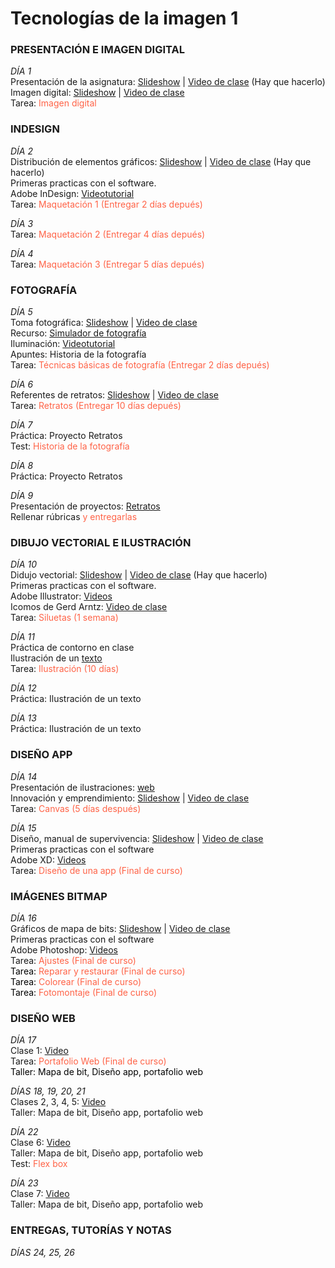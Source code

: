 # Tecnologías de la imagen 1



### PRESENTACIÓN E IMAGEN DIGITAL 

*DÍA 1*  
Presentación de la asignatura: [Slideshow](https://docs.google.com/presentation/d/14xRkN9yqllp6_I3m0gIFHbMaN25jg9FvyeM7ilqvlmc/edit?usp=sharing)  |  [Video de clase]() (Hay que hacerlo)  
Imagen digital: [Slideshow](https://docs.google.com/presentation/d/1MfZuHkc294BJ-Yvhe6znkFwRYLDf6tqUfg0-DXlRYkU/edit?usp=sharing)  | [Video de clase](https://vimeo.com/278643024)  
Tarea: <span style="color:tomato"> Imagen digital</style>  

### INDESIGN  

*DÍA 2*  
Distribución de elementos gráficos: [Slideshow](https://docs.google.com/presentation/d/1a-DBRTgNLoqvwxJFwWkQRNu1TYjbqtgu5Sc7D8a7Lhg/edit?usp=sharing)  |  [Video de clase]() (Hay que hacerlo)    
Primeras practicas con el software.   
Adobe InDesign: [Videotutorial](https://vimeo.com/338218704)  
Tarea: <span style="color:tomato"> Maquetación 1 (Entregar 2 días depués)  
	
*DÍA 3*  
Tarea: <span style="color:tomato"> Maquetación 2 (Entregar 4 días depués)</style> 
   
*DÍA 4*  
Tarea: <span style="color:tomato"> Maquetación 3 (Entregar 5 días depués)</style> 

	
### FOTOGRAFÍA 

*DÍA 5*  
Toma fotográfica: [Slideshow](https://docs.google.com/presentation/d/1fsuWuxg7g6MzoJY_CMax2CscT3UyoXTgPqVceDOc1IU/edit?usp=sharing) | [Video de clase](https://vimeo.com/279921279)  
Recurso: [Simulador de fotografía](http://www.canonoutsideofauto.ca/play/)  
Iluminación: [Videotutorial](https://www.youtube.com/watch?v=7QH21_86QNU)  
Apuntes: Historia de la fotografía  
Tarea: <span style="color:tomato"> Técnicas básicas de fotografía (Entregar 2 días depués)

*DÍA 6*  
Referentes de retratos: [Slideshow](https://docs.google.com/presentation/d/15NxxETiYN9aKOmcAQOQx_jzBbqnG54tgcWVAmGlGey8/edit?usp=sharing)  |  [Video de clase](https://vimeo.com/279982829)   
Tarea: <span style="color:tomato"> Retratos (Entregar 10 días depués)</style> 

*DÍA 7*  
Práctica: Proyecto Retratos  
Test: <span style="color:tomato"> Historia de la fotografía</style>  

 	
*DÍA 8*  
Práctica: Proyecto Retratos

*DÍA 9*  
Presentación de proyectos: [Retratos]()  
Rellenar rúbricas <span style="color:tomato"> y entregarlas</style>

### DIBUJO VECTORIAL E ILUSTRACIÓN

*DÍA 10*  
Didujo vectorial: [Slideshow](https://docs.google.com/presentation/d/1KCGlup9AMP3x4kQBWffvtXgxFIZyGgikGSqrx3q080A/edit?usp=sharing)  |  [Video de clase]() (Hay que hacerlo)  
Primeras practicas con el software.  
Adobe Illustrator: [Videos](https://vimeopro.com/user37418220/illustrator)  
Icomos de Gerd Arntz: [Video de clase](https://vimeo.com/280146631)  
Tarea: <span style="color:tomato"> Siluetas (1 semana)</style> 


*DÍA 11*  
Práctica de contorno en clase  
Ilustración de un [texto](http://fcordon.webs.upv.es/microrrelatos/)  
Tarea: <span style="color:tomato"> Ilustración (10 días)</style>  

*DÍA 12*  
Práctica: Ilustración de un texto  

*DÍA 13*  
Práctica: Ilustración de un texto  

### DISEÑO APP

*DÍA 14*  
Presentación de ilustraciones: [web]()  
Innovación y emprendimiento: [Slideshow](https://docs.google.com/presentation/d/1xo014SkI3r68bdK9BxkLyhS3AdrB19Ufdp9Ljs6joe0/edit?usp=sharing)  |  [Video de clase](https://vimeo.com/280322439)  
Tarea: <span style="color:tomato"> Canvas (5 días después)</style>  

*DÍA 15*  
Diseño, manual de supervivencia: [Slideshow](https://docs.google.com/presentation/d/15ZqLUXGRiO9h76531fKKKmpvivHHyblhKc_I1dZNGdE/edit?usp=sharing)  |  [Video de clase](https://vimeo.com/280717934)  
Primeras practicas con el software  
Adobe XD: [Videos](https://vimeopro.com/user37418220/xd)  
Tarea: <span style="color:tomato"> Diseño de una app (Final de curso)</style> 

### IMÁGENES BITMAP

*DÍA 16*  
Gráficos de mapa de bits:  [Slideshow](https://docs.google.com/presentation/d/1MBEuLxeSKsAVrVOtGmL1O7O6ZEvwD4ABZt5hCP6ib6I/edit?usp=sharing)  |  [Video de clase](https://vimeo.com/289503884)  
Primeras practicas con el software  
Adobe Photoshop: [Videos](https://vimeopro.com/user37418220/photoshop)  
Tarea: <span style="color:tomato"> Ajustes (Final de curso)</style>  
<span style="color:black"> Tarea: </style><span style="color:tomato"> Reparar y restaurar (Final de curso)</style>  
<span style="color:black"> Tarea: </style><span style="color:tomato"> Colorear (Final de curso)</style>  
<span style="color:black"> Tarea: </style><span style="color:tomato"> Fotomontaje (Final de curso)</style> 

### DISEÑO WEB

*DÍA 17*  
Clase 1: [Video](https://vimeopro.com/user37418220/diseno-web/page/1)    
Tarea: <span style="color:tomato"> Portafolio Web (Final de curso)</style>  
<span style="color:black"> Taller: </style>Mapa de bit, Diseño app, portafolio web   

*DÍAS 18, 19, 20, 21*  
Clases 2, 3, 4, 5: [Video](https://vimeopro.com/user37418220/diseno-web/page/1)  
Taller: </style>Mapa de bit, Diseño app, portafolio web   

  
  
*DÍA 22*  
Clase 6: [Video](https://vimeopro.com/user37418220/diseno-web/page/1)  
Taller: </style>Mapa de bit, Diseño app, portafolio web  
Test: <span style="color:tomato"> Flex box</style> 

*DÍA 23*  
Clase 7: [Video](https://vimeopro.com/user37418220/diseno-web/page/1)  
Taller: </style>Mapa de bit, Diseño app, portafolio web 

### ENTREGAS, TUTORÍAS Y NOTAS 

*DÍAS 24, 25, 26*   

  
  


































